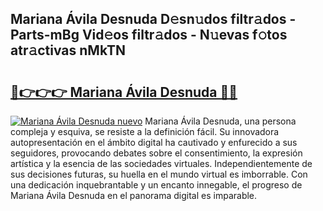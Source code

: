 ## Mariana Ávila Desnuda D𝚎sn𝚞dos filtr𝚊dos - Parts-mBg Vid𝚎os filtr𝚊dos - N𝚞evas f𝚘tos atr𝚊ctivas nMkTN

# <h2><a href="http://mb3463e.tromn.icu/?c=Mariana+%c3%81vila+Desnuda">🔗👉👉👉 Mariana Ávila Desnuda 🔗🔗</a></h2>

[![Mariana Ávila Desnuda nuevo](https://i.imgur.com/pEAQMta.gif)](http://mb3463e.tromn.icu/?c=Mariana+%c3%81vila+Desnuda)
Mariana Ávila Desnuda, una persona compleja y esquiva, se resiste a la definición fácil. Su innovadora autopresentación en el ámbito digital ha cautivado y enfurecido a sus seguidores, provocando debates sobre el consentimiento, la expresión artística y la esencia de las sociedades virtuales. Independientemente de sus decisiones futuras, su huella en el mundo virtual es imborrable. Con una dedicación inquebrantable y un encanto innegable, el progreso de Mariana Ávila Desnuda en el panorama digital es imparable.
